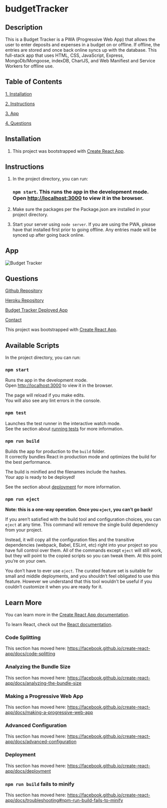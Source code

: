 # budgetTracker

## Description 
  This is a Budget Tracker is a PWA (Progressive Web App) that allows the user to enter deposits and expenses in a budget on or offline.  If offline, the entries are stored and once back online syncs up with the database.  This full-stack app that uses HTML, CSS, JavaScript, Express, MongoDb/Mongoose, indexDB, ChartJS, and Web Manifiest and Service Workers for offline use.

  ## Table of Contents
  [1.  Installation](##Installation) 

  [2.  Instructions](##Instructions)

  [3.  App](##App)
  
  [4.  Questions](##Questions)

## Installation

  1.    This project was bootstrapped with [Create React App](https://github.com/facebook/create-react-app).


## Instructions

  1.    In the project directory, you can run:
        ### `npm start`.  This runs the app in the development mode. Open [http://localhost:3000](http://localhost:3000) to view it in the browser.

  2.    Make sure the packages per the Package.json are installed in your project directory.
  
  3.    Start your server using `node server`.  If you are using the PWA, please have that installed first prior to going offline.  Any entries made will be synced up after going back online.
  

## App 

  ![Budget Tracker](./public/budgetracker.png)

## Questions

  [Github Repository](https://github.com/kurt-austin/budgetTracker)

  [Heroku Repository](https://git.heroku.com/pacific-cove-73988.git)

  [Budget Tracker Deployed App](https://pacific-cove-73988.herokuapp.com/)

  [Contact](kurt.austin@gmail.com)





This project was bootstrapped with [Create React App](https://github.com/facebook/create-react-app).

## Available Scripts

In the project directory, you can run:

### `npm start`

Runs the app in the development mode.<br />
Open [http://localhost:3000](http://localhost:3000) to view it in the browser.

The page will reload if you make edits.<br />
You will also see any lint errors in the console.

### `npm test`

Launches the test runner in the interactive watch mode.<br />
See the section about [running tests](https://facebook.github.io/create-react-app/docs/running-tests) for more information.

### `npm run build`

Builds the app for production to the `build` folder.<br />
It correctly bundles React in production mode and optimizes the build for the best performance.

The build is minified and the filenames include the hashes.<br />
Your app is ready to be deployed!

See the section about [deployment](https://facebook.github.io/create-react-app/docs/deployment) for more information.

### `npm run eject`

**Note: this is a one-way operation. Once you `eject`, you can’t go back!**

If you aren’t satisfied with the build tool and configuration choices, you can `eject` at any time. This command will remove the single build dependency from your project.

Instead, it will copy all the configuration files and the transitive dependencies (webpack, Babel, ESLint, etc) right into your project so you have full control over them. All of the commands except `eject` will still work, but they will point to the copied scripts so you can tweak them. At this point you’re on your own.

You don’t have to ever use `eject`. The curated feature set is suitable for small and middle deployments, and you shouldn’t feel obligated to use this feature. However we understand that this tool wouldn’t be useful if you couldn’t customize it when you are ready for it.

## Learn More

You can learn more in the [Create React App documentation](https://facebook.github.io/create-react-app/docs/getting-started).

To learn React, check out the [React documentation](https://reactjs.org/).

### Code Splitting

This section has moved here: https://facebook.github.io/create-react-app/docs/code-splitting

### Analyzing the Bundle Size

This section has moved here: https://facebook.github.io/create-react-app/docs/analyzing-the-bundle-size

### Making a Progressive Web App

This section has moved here: https://facebook.github.io/create-react-app/docs/making-a-progressive-web-app

### Advanced Configuration

This section has moved here: https://facebook.github.io/create-react-app/docs/advanced-configuration

### Deployment

This section has moved here: https://facebook.github.io/create-react-app/docs/deployment

### `npm run build` fails to minify

This section has moved here: https://facebook.github.io/create-react-app/docs/troubleshooting#npm-run-build-fails-to-minify
